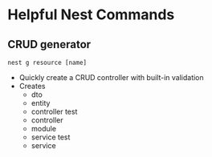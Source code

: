 # Helpful Nest Commands

## CRUD generator

`nest g resource [name]`

- Quickly create a CRUD controller with built-in validation
- Creates
  - dto
  - entity
  - controller test
  - controller
  - module
  - service test
  - service
